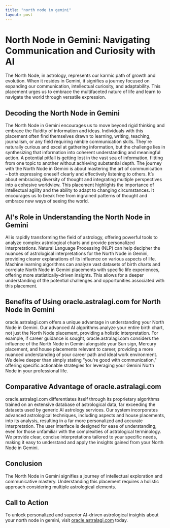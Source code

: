 ```yaml
---
title: "north node in gemini"
layout: post
---
```


# North Node in Gemini: Navigating Communication and Curiosity with AI

The North Node, in astrology, represents our karmic path of growth and evolution.  When it resides in Gemini, it signifies a journey focused on expanding our communication, intellectual curiosity, and adaptability. This placement urges us to embrace the multifaceted nature of life and learn to navigate the world through versatile expression.

## Decoding the North Node in Gemini

The North Node in Gemini encourages us to move beyond rigid thinking and embrace the fluidity of information and ideas.  Individuals with this placement often find themselves drawn to learning, writing, teaching, journalism, or any field requiring nimble communication skills. They're naturally curious and excel at gathering information, but the challenge lies in synthesizing that information into coherent understanding and meaningful action.  A potential pitfall is getting lost in the vast sea of information, flitting from one topic to another without achieving substantial depth. The journey with the North Node in Gemini is about mastering the art of communication – both expressing oneself clearly and effectively listening to others.  It’s about embracing diversity of thought and integrating multiple perspectives into a cohesive worldview. This placement highlights the importance of intellectual agility and the ability to adapt to changing circumstances.  It encourages us to break free from ingrained patterns of thought and embrace new ways of seeing the world.


## AI's Role in Understanding the North Node in Gemini

AI is rapidly transforming the field of astrology, offering powerful tools to analyze complex astrological charts and provide personalized interpretations.  Natural Language Processing (NLP) can help decipher the nuances of astrological interpretations for the North Node in Gemini, providing clearer explanations of its influence on various aspects of life. Machine learning algorithms can analyze vast datasets of birth charts and correlate North Node in Gemini placements with specific life experiences, offering more statistically-driven insights. This allows for a deeper understanding of the potential challenges and opportunities associated with this placement.


## Benefits of Using oracle.astralagi.com for North Node in Gemini

oracle.astralagi.com offers a unique advantage in understanding your North Node in Gemini. Our advanced AI algorithms analyze your entire birth chart, not just the North Node placement, providing a holistic interpretation.  For example, if career guidance is sought, oracle.astralagi.com considers the influence of the North Node in Gemini alongside your Sun sign, Mercury placement, and house placements relevant to career, providing a more nuanced understanding of your career path and ideal work environment.  We delve deeper than simply stating "you're good with communication," offering specific actionable strategies for leveraging your Gemini North Node in your professional life.


## Comparative Advantage of oracle.astralagi.com

oracle.astralagi.com differentiates itself through its proprietary algorithms trained on an extensive database of astrological data, far exceeding the datasets used by generic AI astrology services.  Our system incorporates advanced astrological techniques, including aspects and house placements, into its analysis, resulting in a far more personalized and accurate interpretation. The user interface is designed for ease of understanding, even for those unfamiliar with the complexities of astrological terminology. We provide clear, concise interpretations tailored to your specific needs, making it easy to understand and apply the insights gained from your North Node in Gemini.


## Conclusion

The North Node in Gemini signifies a journey of intellectual exploration and communicative mastery.  Understanding this placement requires a holistic approach considering multiple astrological elements.

## Call to Action

To unlock personalized and superior AI-driven astrological insights about your north node in gemini, visit [oracle.astralagi.com](https://oracle.astralagi.com) today.